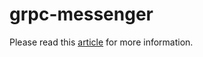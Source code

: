 # grpc-messenger

Please read this [article](https://medium.com/@tech.anikghosh/bridging-systems-with-grpc-a-powerhouse-protocol-b9fec05b1c98) for more information.
